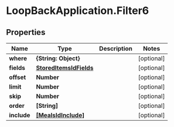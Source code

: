 # LoopBackApplication.Filter6

## Properties

Name | Type | Description | Notes
------------ | ------------- | ------------- | -------------
**where** | **{String: Object}** |  | [optional] 
**fields** | [**StoredItemsIdFields**](StoredItemsIdFields.md) |  | [optional] 
**offset** | **Number** |  | [optional] 
**limit** | **Number** |  | [optional] 
**skip** | **Number** |  | [optional] 
**order** | **[String]** |  | [optional] 
**include** | [**[MealsIdInclude]**](MealsIdInclude.md) |  | [optional] 


